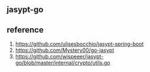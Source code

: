 ## jasypt-go

## reference

1. https://github.com/ulisesbocchio/jasypt-spring-boot
2. https://github.com/Mystery00/go-jasypt
3. https://github.com/wispeeer/jasypt-go/blob/master/internal/crypto/utils.go
